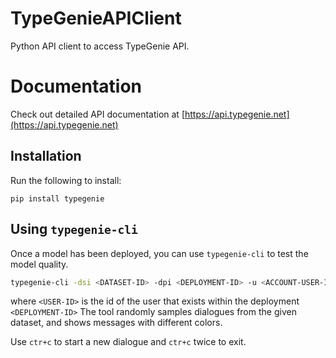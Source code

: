 # TypeGenieAPIClient
Python API client to access TypeGenie API. 

# Documentation
Check out detailed API documentation at [https://api.typegenie.net](https://api.typegenie.net)

## Installation
Run the following to install:

`pip install typegenie`


## Using `typegenie-cli`
Once a model has been deployed, you can use `typegenie-cli` to test the model quality. 

```bash
typegenie-cli -dsi <DATASET-ID> -dpi <DEPLOYMENT-ID> -u <ACCOUNT-USER-ID> -p <PASSWORD> -ui <USER-ID> --multiline
```

where `<USER-ID>` is the id of the user that exists within the deployment `<DEPLOYMENT-ID>` The tool
 randomly samples dialogues from the given dataset, and shows messages with different colors.
 
Use `ctr+c` to start a new dialogue and `ctr+c` twice to exit. 
